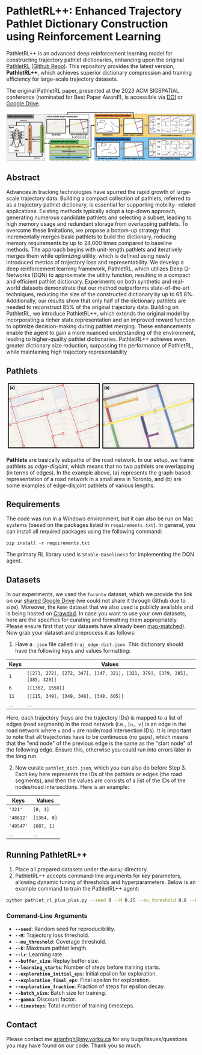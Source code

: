 # PathletRL++: Enhanced Trajectory Pathlet Dictionary Construction using Reinforcement Learning

PathletRL++ is an advanced deep reinforcement learning model for constructing trajectory pathlet dictionaries, enhancing upon the original [PathletRL](https://doi.org/10.1145/3589132.3625622) ([Github Repo](https://github.com/techGIAN/PathletRL/)). This repository provides the latest version, **PathletRL++**, which achieves superior dictionary compression and training efficiency for large-scale trajectory datasets.

The original PathletRL paper, presented at the 2023 ACM SIGSPATIAL conference (nominated for Best Paper Award!), is accessible via [DOI](https://doi.org/10.1145/3589132.3625622) or [Google Drive](https://drive.google.com/drive/folders/1C20g9dzVb_lhyIas2U96nAuqXOZUmZtJ?usp=sharing).

![pathletrl++-architecture](./img/architecture.png)

## Abstract
Advances in tracking technologies have spurred the rapid growth of large-scale trajectory data. Building a
compact collection of pathlets, referred to as a trajectory pathlet dictionary, is essential for supporting mobility-
related applications. Existing methods typically adopt a top-down approach, generating numerous candidate
pathlets and selecting a subset, leading to high memory usage and redundant storage from overlapping pathlets.
To overcome these limitations, we propose a bottom-up strategy that incrementally merges basic pathlets to
build the dictionary, reducing memory requirements by up to 24,000 times compared to baseline methods.
The approach begins with unit-length pathlets and iteratively merges them while optimizing utility, which is
defined using newly introduced metrics of trajectory loss and representability. We develop a deep reinforcement
learning framework, PathletRL, which utilizes Deep Q-Networks (DQN) to approximate the utility function,
resulting in a compact and efficient pathlet dictionary. Experiments on both synthetic and real-world datasets
demonstrate that our method outperforms state-of-the-art techniques, reducing the size of the constructed
dictionary by up to 65.8%. Additionally, our results show that only half of the dictionary pathlets are needed
to reconstruct 85% of the original trajectory data. Building on PathletRL, we introduce PathletRL++, which
extends the original model by incorporating a richer state representation and an improved reward function
to optimize decision-making during pathlet merging. These enhancements enable the agent to gain a more
nuanced understanding of the environment, leading to higher-quality pathlet dictionaries. PathletRL++
achieves even greater dictionary size reduction, surpassing the performance of PathletRL, while maintaining
high trajectory representability

## Pathlets

<p align="center">
  <img src="./img/pathlets.png" />
</p>

**Pathlets** are basically subpaths of the road network. In our setup, we frame pathlets as *edge-disjoint*, which means that no two pathlets are overlapping (in terms of edges). In the example above, (a) represents the graph-based representation of a road network in a small area in Toronto, and (b) are some examples of edge-disjoint pathlets of various lengths.

## Requirements
The code was run in a Windows environment, but it can also be run on Mac systems (based on the packages listed in `requirements.txt`). In general, you can install all required packages using the following command:

```
pip install -r requirements.txt
```

The primary RL library used is `Stable-Baselines3` for implementing the DQN agent.

## Datasets
In our experiments, we used the ```Toronto``` dataset, which we provide the link on our [shared Google Drive](https://drive.google.com/drive/folders/1e-9M7oaRs1rjczetsu5Hw-zJ4ye1km1l?usp=sharing) (we could not share it through Github due to size). Moreover, the ```Rome``` dataset that we also used is publicly available and is being hosted on [Crawdad](https://crawdad.org/). In case you want to use your own datasets, here are the specifics for curating and formatting them appropriately. Please ensure first that your datasets have already been [map-matched](https://dl.acm.org/doi/10.1145/1653771.1653820)). Now grab your dataset and preprocess it as follows:

1. Have a ```.json``` file called ```traj_edge_dict.json```. This dictionary should have the following keys and values formatting:

| Keys | Values |
| --- | --- |
| ```1``` | ```[[273, 272], [272, 347], [347, 321], [321, 379], [379, 385], [385, 320]]``` |
| ```6``` | ```[[1362, 1558]]``` |
| ```11``` | ```[[115, 349], [349, 348], [348, 605]]``` |
| ... | ... |

Here, each trajectory (keys are the trajectory IDs) is mapped to a list of edges (road segments) in the road network (i.e., ```[u, v]``` is an edge in the road network where ```u``` and ```v``` are node/road intersection IDs). It is important to note that all trajectories have to be continuous (no gaps), which means that the "end node" of the previous edge is the same as the "start node" of the following edge. Ensure this, otherwise you could run into errors later in the long run.

2. Now curate ```pathlet_dict.json```, which you can also do before Step 3. Each key here represents the IDs of the pathlets or edges (the road segments), and then the values are consists of a list of the IDs of the nodes/road intersections. Here is an example:

| Keys | Values |
| --- | --- |
| ```'321'``` | ```[0, 1]``` |
| ```'48612'``` | ```[1364, 0]``` |
| ```'49547'``` | ```[687, 1]``` |
| ... | ... |

## Running PathletRL++

1. Place all prepared datasets under the `data/` directory.
2. PathletRL++ accepts command-line arguments for key parameters, allowing dynamic tuning of thresholds and hyperparameters. Below is an example command to train the PathletRL++ agent:

```bash
python pathlet_rl_plus_plus.py --seed 0 --M 0.25 --mu_threshold 0.8 --k 10 --lr 0.001 --buffer_size 100000 --learning_starts 1000 --exploration_initial_eps 1.0 --exploration_final_eps 0.001 --exploration_fraction 0.6 --batch_size 64 --gamma 0.99 --timesteps 100000

```
### Command-Line Arguments
- **`--seed`**: Random seed for reproducibility.
- **`--M`**: Trajectory loss threshold.
- **`--mu_threshold`**: Coverage threshold.
- **`--k`**: Maximum pathlet length.
- **`--lr`**: Learning rate.
- **`--buffer_size`**: Replay buffer size.
- **`--learning_starts`**: Number of steps before training starts.
- **`--exploration_initial_eps`**: Initial epsilon for exploration.
- **`--exploration_final_eps`**: Final epsilon for exploration.
- **`--exploration_fraction`**: Fraction of steps for epsilon decay.
- **`--batch_size`**: Batch size for training.
- **`--gamma`**: Discount factor.
- **`--timesteps`**: Total number of training timesteps.

## Contact

Please contact me arianhgh@my.yorku.ca for any bugs/issues/questions you may have found on our code. Thank you so much.
